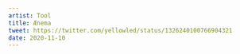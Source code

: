 ```yaml
---
artist: Tool
title: Ænema
tweet: https://twitter.com/yellowled/status/1326240100766904321
date: 2020-11-10
---
```

